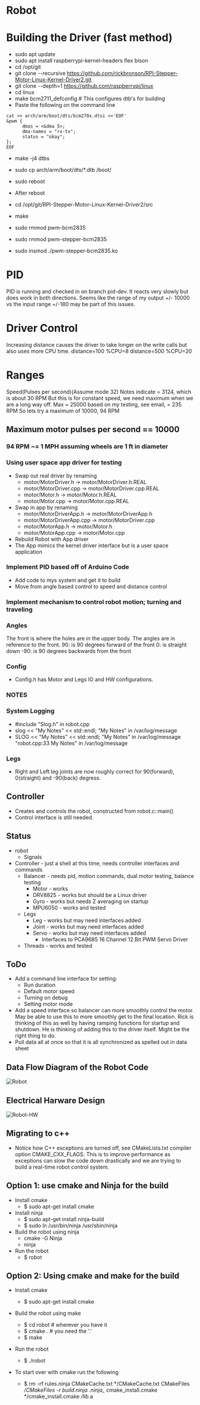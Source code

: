 # Robot

# Building the Driver (fast method)
- sudo apt update
- sudo apt install raspberrypi-kernel-headers flex bison
- cd /opt/git
- git clone --recursive https://github.com/rickbronson/RPI-Stepper-Motor-Linux-Kernel-Driver2.git
- git clone --depth=1 https://github.com/raspberrypi/linux
- cd linux
- make bcm2711_defconfig # This configures dtb's for building
- Paste the following on the command line
```
cat >> arch/arm/boot/dts/bcm270x.dtsi <<'EOF'
&pwm {
      dmas = <&dma 5>;
      dma-names = "rx-tx";
      status = "okay";
};
EOF
```

- make -j4 dtbs
- sudo cp arch/arm/boot/dts/*.dtb /boot/
- sudo reboot

- After reboot
- cd /opt/git/RPI-Stepper-Motor-Linux-Kernel-Driver2/src
- make
- sudo rmmod pwm-bcm2835
- sudo rmmod pwm-stepper-bcm2835
- sudo insmod ./pwm-stepper-bcm2835.ko

# PID
PID is running and checked in on branch pid-dev. It reacts very slowly but
does work in both directions.  Seems like the range of my output +/- 10000 vs
the input range +/-180 may be part of this issues.

# Driver Control
Increasing distance causes the driver to take longer on the write calls but also
uses more CPU time. distance=100 %CPU=8 distance=500 %CPU=20

# Ranges
Speed(Pulses per second)(Assume mode 32)
Notes indicate = 3124, which is about 30 RPM
But this is for constant speed, we need maximum when we are a long way off.
Max = 25000 based on my testing, see email, = 235 RPM
So lets try a maximum of 10000, 94 RPM

## Maximum motor pulses per second == 10000
### 94 RPM ~= 1 MPH assuming wheels are 1 ft in diameter

### Using user space app driver for testing
- Swap out real driver by renaming
  - motor/MotorDriver.h -> motor/MotorDriver.h.REAL
  - motor/MotorDriver.cpp -> motor/MotorDriver.cpp.REAL
  - motor/Motor.h -> motor/Motor.h.REAL
  - motor/Motor.cpp -> motor/Motor.cpp.REAL
- Swap in app by renaming
  - motor/MotorDriverApp.h -> motor/MotorDriverApp.h
  - motor/MotorDriverApp.cpp -> motor/MotorDriver.cpp
  - motor/MotorApp.h -> motor/Motor.h
  - motor/MotorApp.cpp -> motor/Motor.cpp
- Rebuild Robot with App driver
- The App mimics the kernel driver interface but is a user space application

### Implement PID based off of Arduino Code
- Add code to mys system and get it to build
- Move from angle based control to speed and distance control

### Implement mechanism to control robot motion; turning and traveling

### Angles

The front is where the holes are in the upper body. The angles are in reference to the front.
 90: is 90 degrees forward of the front
  0: is straight down
-90: is 90 degrees backwards from the front

### Config
- Config.h has Motor and Legs IO and HW configurations.

### NOTES

### System Logging
- #include "Slog.h" in robot.cpp
- slog << "My Notes" << std::endl;
  "My Notes" in /var/log/message
- SLOG << "My Notes" << std::endl;
  "My Notes" in /var/log/message
  "robot.cpp:33 My Notes" in /var/log/message

### Legs

- Right and Left leg joints are now roughly correct for 90(forward), 0(straight) and -90(back) degress.

## Controller
- Creates and controls the robot, constructed from robot.c::main()
- Control interface is still needed.

## Status
- robot
  - Signals
- Controller - just a shell at this time, needs controller interfaces and commands
  - Balancer - needs pid, motion commands, dual motor testing, balance testing
    - Motor - works
    - DRV8825 - works but should be a Linux driver
    - Gyro - works but needs Z averaging on startup
    - MPU6050 - works and tested
  - Legs
    - Leg - works but may need interfaces added
    - Joint - works but may need interfaces added
    - Servo - works but may need interfaces added
      - Interfaces to PCA9685 16 Channel 12 Bit PWM Servo Driver
  - Threads - works and tested

## ToDo
- Add a command line interface for setting:
  - Run duration
  - Default motor speed
  - Turning on debug
  - Setting motor mode
- Add a speed interface so balancer can more smoothly control the
  motor. May be able to use this to more smoothly get to the final
  location. Rick is thinking of this as well by having ramping
  functions for startup and shutdown. He is thinking of adding this to
  the driver itself. Might be the right thing to do.
- Pull data all at once so that it is all synchronized as spelled out
  in data sheet

## Data Flow Diagram of the Robot Code
![Robot](Robot.png)

## Electrical Harware Design
![Robot-HW](Robot-HW.png)

## Migrating to c++
- Notice how C++ exceptions are turned off, see CMakeLists.txt
  compiler option CMAKE_CXX_FLAGS. This is to improve performance as
  exceptions can slow the code down drastically and we are trying to
  build a real-time robot control system.

## Option 1: use cmake and Ninja for the build
- Install cmake
  - $ sudo apt-get install cmake
- Install ninja
  - $ sudo apt-get install ninja-build
  - $ sudo ln /usr/bin/ninja /usr/sbin/ninja
- Build the robot using ninja
  - cmake -G Ninja
  - ninja
- Run the robot
  - $ robot

## Option 2: Using cmake and make for the build
- Install cmake
  - $ sudo apt-get install cmake
- Build the robot using make
  - $ cd robot # wherever you have it
  - $ cmake . # you need the '.'
  - $ make
- Run the robot
  - $ ./robot

- To start over with cmake run the following
  - $ rm -rf rules.ninja CMakeCache.txt */CMakeCache.txt CMakeFiles */CMakeFiles -r build.ninja .ninja_* cmake_install.cmake */cmake_install.cmake */lib*.a

